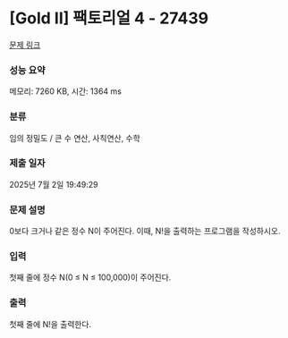 # [Gold II] 팩토리얼 4 - 27439 

[문제 링크](https://www.acmicpc.net/problem/27439) 

### 성능 요약

메모리: 7260 KB, 시간: 1364 ms

### 분류

임의 정밀도 / 큰 수 연산, 사칙연산, 수학

### 제출 일자

2025년 7월 2일 19:49:29

### 문제 설명

<p>0보다 크거나 같은 정수 N이 주어진다. 이때, N!을 출력하는 프로그램을 작성하시오.</p>

### 입력 

 <p>첫째 줄에 정수 N(0 ≤ N ≤ 100,000)이 주어진다.</p>

### 출력 

 <p>첫째 줄에 N!을 출력한다.</p>

